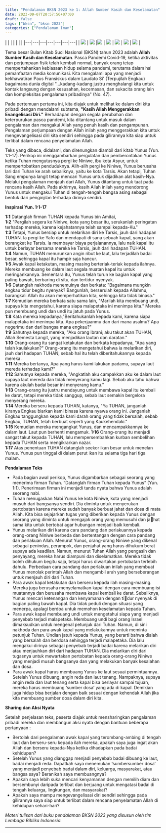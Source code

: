 ```yaml
---
title: "Pendalaman BKSN 2023 ke 1: Allah Sumber Kasih dan Keselamatan"
date: 2023-09-07T20:57:56+07:00
draft: false
tags: ["bksn", "bksn 2023"]
categories: ["Pendalaman Iman"]
---
```

| | | | | | |
|---|---|---|---|---|---|---|
| ![](/img/bksn7sep23.avif) | ![](/img/bksn7sep231.avif) |![](/img/bksn7sep232.avif) | ![](/img/bksn7sep233.avif) | ![](/img/bksn7sep234.avif) | ![](/img/bksn7sep235.avif) | ![](/img/bksn7sep236.avif) |

Tema besar Bulan Kitab Suci Nasional (BKSN) tahun 2023 adalah **Allah Sumber Kasih dan Keselamatan**. Pasca Pandemi Covid-19, ketika aktivitas dan perjumpaan fisik telah kembali normal, banyak orang tetap mempertahankan kebiasaan hidup selama pandemi, terutama dalam hal pemanfaatan media komunikasi. Kita mengalami apa yang menjadi kekhawatiran Paus Fransiskus dalam Laudato Si' (Terpujilah Engkau) bagaimana dunia digital "...kadang-kadang justru menghalangi kita untuk kontak langsung dengan kesusahan, kecemasan, dan sukacita orang lain dan kompleksitas pengalaman pribadinya" (No. 47).

Pada pertemuan pertama ini, kita diajak untuk melihat ke dalam diri kita pribadi dengan mendalami subtema, **"Kasih Allah Menggerakkan Evangelisasi Diri."** Berhadapan dengan segala perubahan dan keterpurukan pasca pandemi, kita ditantang untuk masuk dalam pengalaman dan mengakui Allah yang penuh kasih dan pengampunan. Pengalaman perjumpaan dengan Allah inilah yang menggerakkan kita untuk mengevangelisasi diri kita sendiri sehingga pada gilirannya kita siap untuk terlibat dalam rencana penyelamatan Allah.

Teks yang dibaca, didalami, dan direnungkan diambil dari kitab Yunus (Yun. 1:1-17). Perikop ini menggambarkan pergulatan dan pemberontakan Yunus ketika Tuhan mengutusnya pergi ke Niniwe, ibu kota Asyur, untuk mempertobatkan penduduknya. Alih-alih pergi ke Niniwe, Yunus berusaha lari dari Tuhan ke arah sebaliknya, yaitu ke kota Tarsis. Akan tetapi, Tuhan Sang empunya langit tetap mencari Yunus untuk dijadikan alat kasih-Nya. Melalui pengalaman menjauh dari Allah, Yunus ditantang untuk taat pada rencana kasih Allah. Pada akhirnya, kasih Allah inilah yang mendorong Yunus untuk mengakui Tuhan di tengah-tengah bangsa asing sebagai bentuk dari penginjilan terhadap dirinya sendiri.

**Inspirasi Yun. 1:1-17**

**1:1** Datanglah firman TUHAN kepada Yunus bin Amitai,  
**1:2** "Pergilah segera ke Niniwe, kota yang besar itu, serukanlah peringatan terhadap mereka, karena kejahatannya telah sampai kepada-Ku."  
**1:3** Tetapi, Yunus bersiap untuk melarikan diri ke Tarsis, jauh dari hadapan TUHAN. Ia pergi ke Yafo dan mendapati di sana sebuah kapal, yang akan berangkat ke Tarsis. Ia membayar biaya perjalanannya, lalu naik kapal itu untuk berlayar bersama mereka ke Tarsis, jauh dari hadapan TUHAN.  
**1:4** Namun, TUHAN menurunkan angin ribut ke laut, lalu terjadilah badai besar, sehingga kapal itu hampir saja hancur.  
**1:5** Awak kapal ketakutan, masing masing berteriak-teriak kepada ilahnya. Mereka membuang ke dalam laut segala muatan kapal itu untuk meringankannya. Sementara itu, Yunus telah turun ke bagian kapal yang paling bawah, berbaring di situ, dan tertidur nyenyak.  
**1:6** Datanglah nakhoda menemuinya dan berkata: "Bagaimana mungkin engkau tidur begitu nyenyak? Bangunlah, berserulah kepada Allahmu, barangkali Allah itu akan memperhatikan kita, sehingga kita tidak binasa."  
**1:7** Kemudian mereka berkata satu sama lain, "Marilah kita membuang undi, supaya kita mengetahui, karena siapa malapetaka ini menimpa kita." Mereka pun membuang undi dan undi itu jatuh pada Yunus.  
**1:8** Kata mereka kepadanya,"Beritahukanlah kepada kami, karena siapa malapetaka ini menimpa kita. Apa pekerjaanmu dan dari mana asalmu? Apa negerimu dan dari bangsa mana engkau?"  
**1:9** Sahutnya kepada mereka, "Aku orang Ibrani; aku takut akan TUHAN, Allah Semesta Langit, yang menjadikan lautan dan daratan."  
**1:10** Orang-orang itu sangat ketakutan dan berkata kepadanya, "Apa yang telah kaulakukan?" Orang-orang itu mengetahui bahwa ia melarikan diri, jauh dari hadapan TUHAN, sebab hal itu telah diberitahukannya kepada mereka.  
**1:11** Mereka bertanya, Apa yang harus kami lakukan padamu, supaya laut mereda terhadap kami?"  
**1:12** Sahutnya kepada mereka, "Angkatlah aku campakkan aku ke dalam laut supaya laut mereda dan tidak menyerang kamu lagi. Sebab aku tahu bahwa karena akulah badai besar ini menyerang kamu."  
**1:13** Orang-orang itu justru mendayung untuk membawa kapal itu kembali ke darat, tetapi mereka tidak sanggup, sebab laut semakin bergelora menyerang mereka.  
**1:14** Mereka berseru kepada TUHAN, katanya, "Ya TUHAN, janganlah kiranya Engkau biarkan kami binasa karena nyawa orang ini. Janganlah Engkau tanggungkan kepada kami darah orang yang tidak bersalah, sebab Engkau, TUHAN, telah berbuat seperti yang Kaukehendaki."  
**1:15** Kemudian mereka mengangkat Yunus, dan mencampakkannya ke dalam laut. Laut pun berhenti mengamuk. **1:16** Orang-orang itu menjadi sangat takut kepada TUHAN, lalu mempersembahkan kurban sembelihan kepada TUHAN serta mengikrarkan nazar.  
**1:17** Atas penentuan TUHAN datanglah seekor ikan besar untuk menelan Yunus. Yunus pun tinggal di dalam perut ikan itu selama tiga hari tiga malam.

**Pendalaman Teks**

-   Pada bagian awal perikop, Yunus digambarkan sebagai seorang yang menerima firman Tuhan. “Datanglah firman Tuhan kepada Yunus” (Yun. 1:1). Penerimaan firman ini menjadi tanda nyata bahwa Yunus adalah seorang nabi.
-   Tuhan menugaskan Nabi Yunus ke kota Niniwe, kota yang menjadi musuh dari bangsanya sendiri. Dia diminta untuk menyerukan pertobatan karena mereka sudah banyak berbuat jahat dan dosa di mata Allah. Kita bisa sejajarkan tugas yang diberikan kepada Yunus dengan seorang yang diminta untuk mengajak orang yang memusuhi dan ja￾hat sama kita untuk bertobat agar hubungan menjadi baik kembali.
-   Yunus melarikan diri karena cara pandang dan perlakuannya kepada orang-orang Niniwe berbeda dan bertentangan dengan cara pandang dan perlakuan Allah. Menurut Yunus, orang-orang Niniwe yang dikenal sebagai penindas, perampok, dan penjahat yang harus dihukum berat supaya ada keadilan. Namun, menurut Tuhan Allah yang pengasih dan penyayang, mereka harus diampuni dan diselamatkan. Mereka tidak boleh dihukum begitu saja, tetapi harus diwartakan pertobatan terlebih dahulu. Perbedaan cara pandang dan perlakuan inilah yang membuat Yunus menolak perintah Allah dan mengambil arah yang berseberangan untuk menjauh diri dari Tuhan.
-   Para awak kapal ketakutan dan berseru kepada ilah masing-masing. Mereka juga berusaha menyelamatkan kapal dengan cara membuang isi muatannya dan berusaha membawa kapal kembali ke darat. Sebaliknya, Yunus mencari ketenangan dan kenyamanan dengan ti￾dur nyenyak di bagian paling bawah kapal. Dia tidak peduli dengan situasi yang menerpa, apalagi berdoa untuk memohon keselamatan kepada Tuhan.
-   Para awak kapal membuang undi untuk mengetahui siapa yang menjadi penyebab terjadi malapetaka. Membuang undi bagi orang Israel dimaksudkan untuk mengenal petunjuk dari Tuhan. Namun, di sini nakhoda dan para awak kapal yang melakukannya untuk meminta petunjuk Tuhan. Undian jatuh kepada Yunus, yang berarti bahwa dialah yang bersalah dan berdosa sehingga terjadi malapetaka. Dia lalu mengakui dirinya sebagai penyebab terjadi badai karena melarikan diri atau menjauhkan diri dari hadapan TUHAN. Dia melarikan diri dari tugasnya untuk mewartakan pertobatan kepada orang-orang Niniwe yang menjadi musuh bangsanya dan yang melakukan banyak kesalahan dan dosa.
-   Para awak kapal harus membuang Yunus ke laut sesuai permintaannya. Setelah Yunus dibuang, angin reda dan laut tenang. Nampaknya, supaya angin reda dan laut tenang serta kapal bisa berlayar sampai tujuan, mereka harus membuang ‘sumber dosa’ yang ada di kapal. Demikian juga hidup bisa berjalan dengan baik sesuai dengan kehendak Allah jika kita membuang sumber dosa dalam diri kita.

**Sharing dan Aksi Nyata**

Setelah penjelasan teks, peserta diajak untuk mensharingkan pengalaman pribadi mereka dan membangun aksi nyata dengan bantuan beberapa pertanyaan :

-   Bertolak dari pengalaman awak kapal yang terombang-ambing di tengah laut dan berseru-seru kepada ilah mereka, apakah saya juga ingat akan Allah dan berseru kepada-Nya ketika dihadapkan pada badai kehidupan?
-   Setelah Yunus yang dianggap menjadi penyebab badai dibuang ke laut, badai menjadi reda. Dapatkah saya menemukan ‘sumbersumber dosa’ yang menjadi penyebab badai dalam diri, keluarga, masyarakat, atau bangsa saya? Beranikah saya membuangnya?
-   Apakah saya lebih suka mencari kenyamanan dengan memilih diam dan bersembunyi daripada terlibat dan berjuang untuk mengatasi badai di tengah keluarga, lingkungan, dan masyarakat?
-   Apakah saya mampu mengevangelisasi diri sendiri sehingga pada gilirannya saya siap untuk terlibat dalam rencana penyelamatan Allah di kehidupan sehari-hari?

*Materi tulisan dari buku pendalaman BKSN 2023 yang disusun oleh tim Lembaga Biblika Indonesia.*

------------------------------------------------------------------------